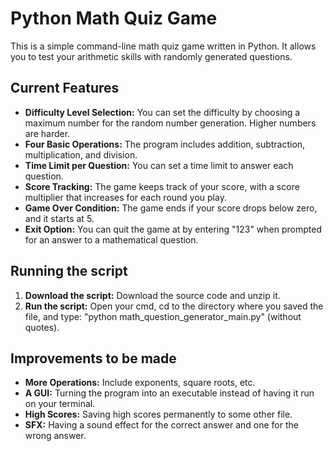 # Python Math Quiz Game

This is a simple command-line math quiz game written in Python. It allows you to test your arithmetic skills with randomly generated questions.

## Current Features

* **Difficulty Level Selection:** You can set the difficulty by choosing a maximum number for the random number generation. Higher numbers are harder.
* **Four Basic Operations:** The program includes addition, subtraction, multiplication, and division.
* **Time Limit per Question:** You can set a time limit to answer each question.
* **Score Tracking:** The game keeps track of your score, with a score multiplier that increases for each round you play.
* **Game Over Condition:** The game ends if your score drops below zero, and it starts at 5.
* **Exit Option:** You can quit the game at by entering "123" when prompted for an answer to a mathematical question.

## Running the script

1. **Download the script:** Download the source code and unzip it.
2. **Run the script:** Open your cmd, cd to the directory where you saved the file, and type: "python math_question_generator_main.py" (without quotes).

## Improvements to be made

* **More Operations:** Include exponents, square roots, etc.
* **A GUI:** Turning the program into an executable instead of having it run on your terminal.
* **High Scores:** Saving high scores permanently to some other file.
* **SFX:** Having a sound effect for the correct answer and one for the wrong answer.
